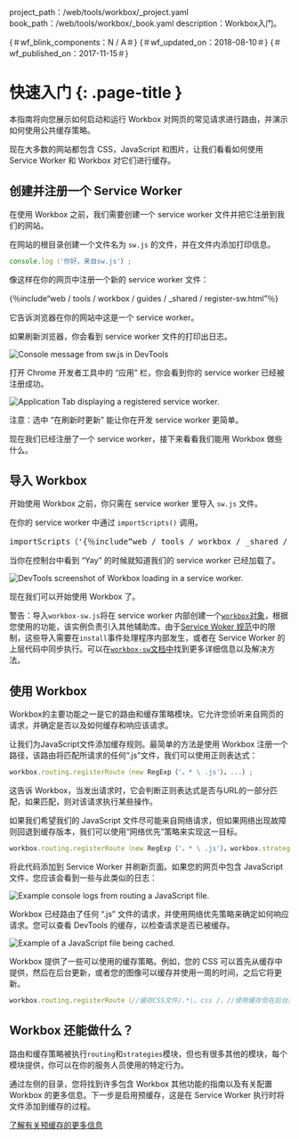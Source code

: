 project_path：/web/tools/workbox/_project.yaml book_path：/web/tools/workbox/_book.yaml description：Workbox入门。

{＃wf_blink_components：N / A＃} {＃wf_updated_on：2018-08-10＃} {＃wf_published_on：2017-11-15＃}

# 快速入门 {: .page-title }

本指南将向您展示如何启动和运行 Workbox 对网页的常见请求进行路由，并演示如何使用公共缓存策略。

现在大多数的网站都包含 CSS，JavaScript 和图片，让我们看看如何使用 Service Worker 和 Workbox 对它们进行缓存。

## 创建并注册一个 Service Worker

在使用 Workbox 之前，我们需要创建一个 service worker 文件并把它注册到我们的网站。

在网站的根目录创建一个文件名为 `sw.js` 的文件，并在文件内添加打印信息。

```javascript
console.log（'你好，来自sw.js'）;
```

像这样在你的网页中注册一个新的 service worker 文件：

{％include“web / tools / workbox / guides / _shared / register-sw.html”％}

它告诉浏览器在你的网站中这是一个 service worker。

如果刷新浏览器，你会看到 service worker 文件的打印出日志。

![Console message from sw.js in DevTools](../images/guides/get-started/hello-console.png)

打开 Chrome 开发者工具中的 “应用” 栏，你会看到你的 service worker 已经被注册成功。

![Application Tab displaying a registered service worker.](../images/guides/get-started/application-tab.png)

注意：选中 “在刷新时更新” 能让你在开发 service worker 更简单。

现在我们已经注册了一个 service worker，接下来看看我们能用 Workbox 做些什么。

## 导入 Workbox

开始使用 Workbox 之前，你只需在 service worker 里导入 `sw.js` 文件。

在你的 service worker 中通过 `importScripts()` 调用。

<pre class="prettyprint js">importScripts（'{％include“web / tools / workbox / _shared / workbox-sw-cdn-url.html”％}'）; if（workbox）{console.log（`Yay！工作箱加载🎉`）; } else {console.log（`Boo！Workbox没有加载😬`）; }</pre>

当你在控制台中看到 “Yay” 的时候就知道我们的 service worker 已经加载了。

![DevTools screenshot of Workbox loading in a service worker.](../images/guides/get-started/yay-loaded.png)

现在我们可以开始使用 Workbox 了。

警告：导入`workbox-sw.js`将在 service worker 内部创建一个[`workbox`对象](/web/tools/workbox/modules/workbox-sw)，根据您使用的功能，该实例负责引入其他辅助库。由于[Service Woker 规范](https://www.chromestatus.com/feature/5748516353736704)中的限制，这些导入需要在`install`事件处理程序内部发生，或者在 Service Worker 的上层代码中同步执行。可以在[`workbox-sw`文档中](/web/tools/workbox/modules/workbox-sw#avoid_async_imports)找到更多详细信息以及解决方法。

## 使用 Workbox

Workbox的主要功能之一是它的路由和缓存策略模块。它允许您侦听来自网页的请求，并确定是否以及如何缓存和响应该请求。

让我们为JavaScript文件添加缓存规则。最简单的方法是使用 Workbox 注册一个路径，该路由将匹配所请求的任何“.js”文件，我们可以使用正则表达式：

```javascript
workbox.routing.registerRoute（new RegExp（'。* \ .js'），...）;
```

这告诉 Workbox，当发出请求时，它会判断正则表达式是否与URL的一部分匹配，如果匹配，则对该请求执行某些操作。

如果我们希望我们的 JavaScript 文件尽可能来自网络请求，但如果网络出现故障则回退到缓存版本，我们可以使用“网络优先”策略来实现这一目标。

```javascript
workbox.routing.registerRoute（new RegExp（'。* \ .js'），workbox.strategies.networkFirst（））;
```

将此代码添加到 Service Worker 并刷新页面。如果您的网页中包含 JavaScript 文件，您应该会看到一些与此类似的日志：

![Example console logs from routing a JavaScript file.](../images/guides/get-started/routing-example.png)

Workbox 已经路由了任何 “.js” 文件的请求，并使用网络优先策略来确定如何响应请求。您可以查看 DevTools 的缓存，以检查请求是否已被缓存。

![Example of a JavaScript file being cached.](../images/guides/get-started/cached-request.png)

Workbox 提供了一些可以使用的缓存策略。例如，您的 CSS 可以首先从缓存中提供，然后在后台更新，或者您的图像可以缓存并使用一周的时间，之后它将更新。

```javascript
workbox.routing.registerRoute（//缓存CSS文件/.*\。css /，//使用缓存但在后台更新ASAP workbox.strategies.staleWhileRevalidate（{//使用自定义缓存名称cacheName：'css-cache' ，}））; workbox.routing.registerRoute（//缓存图像文件/.* \。（？：png | .jpg | jpeg | svg | gif）/，//如果可用，请使用缓存workbox.strategies.cacheFirst（{//使用自定义缓存名称cacheName：'image-cache'，插件：[new workbox.expiration.Plugin（{//仅缓存20个图像maxEntries：20，//最多缓存一周maxAgeSeconds：7 * 24 * 60 * 60 ，}）]，}））;
```

## Workbox 还能做什么？

路由和缓存策略被执行`routing`和`strategies`模块，但也有很多其他的模块，每个模块提供，你可以在你的服务人员使用的特定行为。

通过左侧的目录，您将找到许多包含 Workbox 其他功能的指南以及有关配置 Workbox 的更多信息。下一步是启用预缓存，这是在 Service Worker 执行时将文件添加到缓存的过程。

<a href="./precache-files" class="button">了解有关预缓存的更多信息</a>

